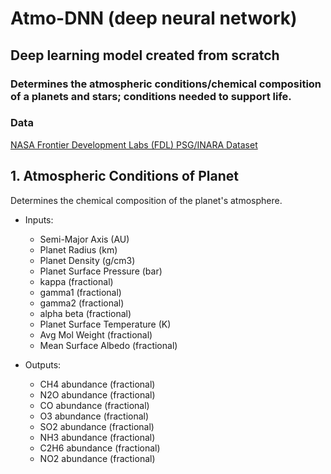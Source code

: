 # Atmo-DNN (deep neural network)
## Deep learning model created from scratch
### Determines the atmospheric conditions/chemical composition of a planets and stars; conditions needed to support life.

### Data

[NASA Frontier Development Labs (FDL) PSG/INARA Dataset](https://exoplanetarchive.ipac.caltech.edu/cgi-bin/FDL/nph-fdl?psg)

## 1. Atmospheric Conditions of Planet

Determines the chemical composition of the planet's atmosphere.

- Inputs: 
    - Semi-Major Axis (AU)
    - Planet Radius	(km)
    - Planet Density (g/cm3)
    - Planet Surface Pressure (bar)
    - kappa	(fractional)
    - gamma1 (fractional)
    - gamma2 (fractional)
    - alpha	beta (fractional)
    - Planet Surface Temperature (K)
    - Avg Mol Weight (fractional)
    - Mean Surface Albedo (fractional)

- Outputs:
    - CH4 abundance	(fractional)
    - N2O abundance	(fractional)
    - CO abundance (fractional)
    - O3 abundance (fractional)
    - SO2 abundance	(fractional)
    - NH3 abundance	(fractional)
    - C2H6 abundance (fractional)
    - NO2 abundance (fractional)
